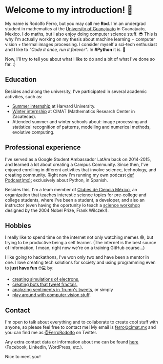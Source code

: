 # Welcome to my introduction! 🚀

My name is Rodolfo Ferro, but you may call me **Rod**. I'm an undergrad student in mathematics at the [University of Guanajuato](http://www.ugto.mx/) in Guanajuato, Mexico. I do maths, but I also enjoy doing computer science stuff. 😎 This is why I'm actually working on my thesis about machine learning + computer vision + thermal images processing. I consider myself a sci-tech enthusiast and I like to *"Code it once, run it forever"*. In **#Python** it is. 🐍

Now, I'll try to tell you about what I like to do and a bit of what I've done so far. :)


## Education

Besides and along the university, I've participated in several academic activities, such as:
* [Summer internship](http://www.ugto.mx/noticias/noticiasrssen/12090-student-of-the-university-of-guanajuato-makes-research-in-harvard-university) at Harvard University.
* [Winter internship](http://www.ugto.mx/noticias/noticias/10873-estudiante-ug-desarrolla-proyecto-matematico-para-prevenir-enfermedades-cronico-degenerativas) at CIMAT (Mathematics Research Center in Zacatecas).
* Attended summer and winter schools about: image processing and statistical recognition of patterns, modelling and numerical methods, evolutive computing.


## Professional experience

I've served as a Google Student Ambassador LatAm back on 2014-2015, and learned a lot about creating a Campus Community. Since then, I've enjoyed enrolling in diferent activities that involve science, technology, and creating community. Right now I'm running my own podcast [def Podcast(mx):](https://defpodcastmx.github.io/) exclusively about Python, in Spanish.

Besides this, I'm a team member of [Clubes de Ciencia México](https://www.clubesdeciencia.mx/), an organization that teaches interestic science topics for pre-college and college students, where I've been a student, a developer, and also an instructor (even having the oportunity lo teach a [science workshop](https://rodolfoferro.github.io/ExplorandoLosSentidos/) designed by the 2004 Nobel Prize, Frank Wilczek!).


## Hobbies

I really like to spend time on the internet not only watching memes 😅, but trying to be productive being a self learner. (The internet is the best source of information, I mean, right now we're on a training GitHub course...)

I like going to hackathons, I've won only two and have been a mentor in one. I love creating tech solutions for society and using programming even to **just have fun** 🤓💻 by: 
* [creating simulations of electrons](https://rodolfoferro.wordpress.com/2015/06/07/inestabilidad-de-electrones-en-dos-haces/), 
* [creating bots that tweet fractals](https://rodolfoferro.wordpress.com/2017/04/13/juliasetbot-🤖), 
* [analyzing sentiments in Trump's tweets](https://dev.to/rodolfoferro/sentiment-analysis-on-trumpss-tweets-using-python-), or simply 
* [play around with computer vision stuff](https://rodolfoferro.wordpress.com/2017/09/15/testing-facial-landmarks-detection-with-python/).


## Contact

I'm open to talk about everything and to collaborate to create cool stuff with anyone, so please feel free to contact me! My email is [ferro@cimat.mx](ferro@cimat.mx) and you can find me as [@FerroRodolfo](https://twitter.com/FerroRodolfo) on Twitter.

Any extra contact data or information about me can be found [here](https://rodolfoferro.github.io/cv/) (Facebook, LinkedIn, WordPress, etc.).

Nice to meet you!
